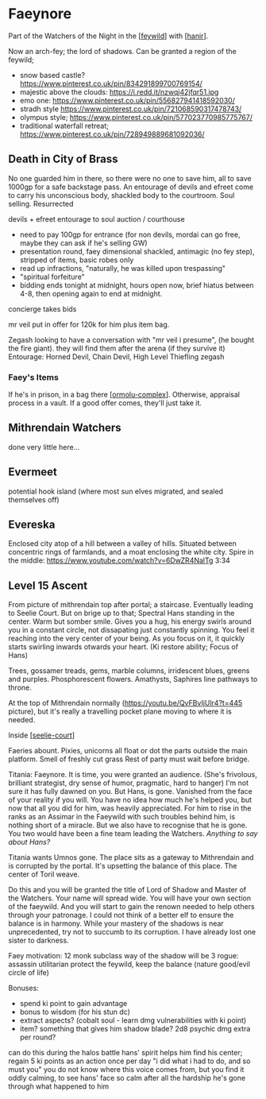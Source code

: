 # Faeynore
Part of the Watchers of the Night in the [[feywild]] with [[hanir]].

Now an arch-fey; the lord of shadows.
Can be granted a region of the feywild;
- snow based castle? https://www.pinterest.co.uk/pin/834291899700769154/
- majestic above the clouds: https://i.redd.it/nzwqj42jfqr51.jpg
- emo one: https://www.pinterest.co.uk/pin/556827941418592030/
- stradh style https://www.pinterest.co.uk/pin/721068590317478743/
- olympus style; https://www.pinterest.co.uk/pin/577023770985775767/
- traditional waterfall retreat; https://www.pinterest.co.uk/pin/728949889681092036/

## Death in City of Brass
No one guarded him in there, so there were no one to save him, all to save 1000gp for a safe backstage pass.
An entourage of devils and efreet come to carry his unconscious body, shackled body to the courtroom.
Soul selling. Resurrected

devils + efreet entourage to soul auction / courthouse
- need to pay 100gp for entrance (for non devils, mordai can go free, maybe they can ask if he's selling GW)
- presentation round, faey dimensional shackled, antimagic (no fey step), stripped of items, basic robes only
- read up infractions, "naturally, he was killed upon trespassing"
- "spiritual forfeiture"
- bidding ends tonight at midnight, hours open now, brief hiatus between 4-8, then opening again to end at midnight.

concierge takes bids

mr veil put in offer for 120k for him plus item bag.

Zegash looking to have a conversation with "mr veil i presume", (he bought the fire giant).
they will find them after the arena (if they survive it)
Entourage: Horned Devil, Chain Devil, High Level Thiefling zegash

### Faey's Items
If he's in prison, in a bag there [[ormolu-complex]].
Otherwise, appraisal process in a vault.
If a good offer comes, they'll just take it.

## Mithrendain Watchers
done very little here...

## Evermeet
potential hook island (where most sun elves migrated, and sealed themselves off)

## Evereska
Enclosed city atop of a hill between a valley of hills.
Situated between concentric rings of farmlands, and a moat enclosing the white city.
Spire in the middle: https://www.youtube.com/watch?v=6DwZR4NalTg 3:34

## Level 15 Ascent
From picture of mithrendain top after portal; a staircase. Eventually leading to Seelie Court. But on brige up to that; Spectral Hans standing in the center. Warm but somber smile. Gives you a hug, his energy swirls around you in a constant circle, not dissapating just constantly spinning. You feel it reaching into the very center of your being. As you focus on it, it quickly starts swirling inwards otwards your heart. (Ki restore ability; Focus of Hans)

Trees, gossamer treads, gems, marble columns, irridescent blues, greens and purples. Phosphorescent flowers. Amathysts, Saphires line pathways to throne.

At the top of Mithrendain normally (https://youtu.be/QvFBvIjUlr4?t=445 picture), but it's really a travelling pocket plane moving to where it is needed.

Inside [[seelie-court]]

Faeries abount. Pixies, unicorns all float or dot the parts outside the main platform. Smell of freshly cut grass
Rest of party must wait before bridge.

Titania: Faeynore. It is time, you were granted an audience.
(She's frivolous, brilliant strategist, dry sense of humor, pragmatic, hard to hanger)
I'm not sure it has fully dawned on you. But Hans, is gone. Vanished from the face of your reality if you will.
You have no idea how much he's helped you, but now that all you did for him, was heavily appreciated. For him to rise in the ranks as an Assimar in the Faeywild with such troubles behind him, is nothing short of a miracle.
But we also have to recognise that he is gone. You two would have been a fine team leading the Watchers.
_Anything to say about Hans?_

Titania wants Umnos gone. The place sits as a gateway to Mithrendain and is corrupted by the portal. It's upsetting the balance of this place. The center of Toril weave.

Do this and you will be granted the title of Lord of Shadow and Master of the Watchers. Your name will spread wide. You will have your own section of the faeywild. And you will start to gain the renown needed to help others through your patronage. I could not think of a better elf to ensure the balance is in harmony. While your mastery of the shadows is near unprecedented, try not to succumb to its corruption. I have already lost one sister to darkness.


Faey motivation:
12 monk subclass way of the shadow
will be 3 rogue: assassin
utilitarian
protect the feywild, keep the balance (nature good/evil circle of life)

Bonuses:
- spend ki point to gain advantage
- bonus to wisdom (for his stun dc)
- extract aspects? (cobalt soul - learn dmg vulnerabilities with ki point)
- item? something that gives him shadow blade? 2d8 psychic dmg extra per round?

can do this during the halos battle
hans' spirit helps him find his center; regain 5 ki points as an action once per day
"i did what i had to do, and so must you"
you do not know where this voice comes from, but you find it oddly calming, to see hans' face so calm after all the hardship he's gone through
what happened to him

[//begin]: # "Autogenerated link references for markdown compatibility"
[feywild]: ../planar/feywild "Feywild"
[hanir]: hanir "Hans Irel"
[ormolu-complex]: ../planar/ormolu-complex "Ormolu Complex"
[seelie-court]: ../deities/seelie-court "Seelie Court"
[//end]: # "Autogenerated link references"
